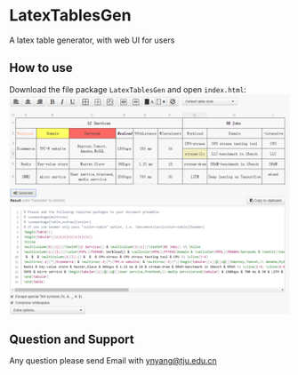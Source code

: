 # LatexTablesGen
A latex table generator, with web UI for users
## How to use
Download the file package `LatexTablesGen` and open `index.html`:
![LatexTablesGen](https://github.com/yananYangYSU/BigTailDemo/blob/master/latexTableGen.png?raw=true)

## Question and Support
Any question please send Email with ynyang@tju.edu.cn
